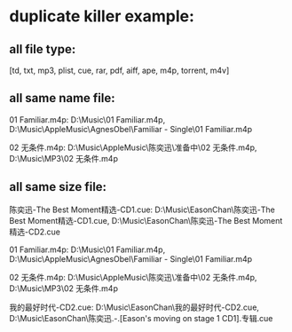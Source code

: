 # duplicate killer example: 


## all file type:

[td, txt, mp3, plist, cue, rar, pdf, aiff, ape, m4p, torrent, m4v]


## all same name file:
01 Familiar.m4p: D:\Music\01 Familiar.m4p, D:\Music\AppleMusic\AgnesObel\Familiar - Single\01 Familiar.m4p

02 无条件.m4p: D:\Music\AppleMusic\陈奕迅\准备中\02 无条件.m4p, D:\Music\MP3\02 无条件.m4p


## all same size file:
陈奕迅-The Best Moment精选-CD1.cue: D:\Music\EasonChan\陈奕迅-The Best Moment精选-CD1.cue, D:\Music\EasonChan\陈奕迅-The Best Moment精选-CD2.cue

01 Familiar.m4p: D:\Music\01 Familiar.m4p, D:\Music\AppleMusic\AgnesObel\Familiar - Single\01 Familiar.m4p

02 无条件.m4p: D:\Music\AppleMusic\陈奕迅\准备中\02 无条件.m4p, D:\Music\MP3\02 无条件.m4p

我的最好时代-CD2.cue: D:\Music\EasonChan\我的最好时代-CD2.cue, D:\Music\EasonChan\陈奕迅.-.[Eason's moving on stage 1 CD1].专辑.cue

